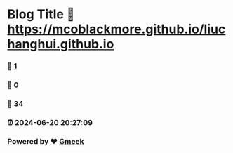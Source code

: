 # Blog Title :link: https://mcoblackmore.github.io/liuchanghui.github.io 
### :page_facing_up: [1](https://mcoblackmore.github.io/liuchanghui.github.io/tag.html) 
### :speech_balloon: 0 
### :hibiscus: 34 
### :alarm_clock: 2024-06-20 20:27:09 
### Powered by :heart: [Gmeek](https://github.com/Meekdai/Gmeek)
